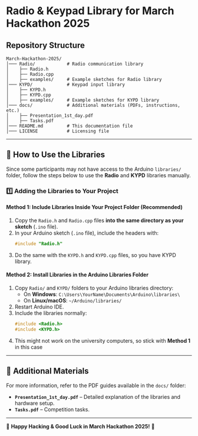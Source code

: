 # Radio & Keypad Library for March Hackathon 2025

## Repository Structure
```
March-Hackathon-2025/
│─── Radio/            # Radio communication library
│    ├── Radio.h
│    ├── Radio.cpp
│    ├── examples/     # Example sketches for Radio library
│─── KYPD/             # Keypad input library
│    ├── KYPD.h
│    ├── KYPD.cpp
│    ├── examples/     # Example sketches for KYPD library
│─── docs/             # Additional materials (PDFs, instructions, etc.)
│    ├── Presentation_1st_day.pdf
│    ├── Tasks.pdf
│─── README.md         # This documentation file
│─── LICENSE           # Licensing file
```

---

## 📌 How to Use the Libraries
Since some participants may not have access to the Arduino `libraries/` folder, follow the steps below to use the **Radio** and **KYPD** libraries manually.

### 1️⃣ **Adding the Libraries to Your Project**

#### **Method 1: Include Libraries Inside Your Project Folder (Recommended)**
1. Copy the `Radio.h` and `Radio.cpp` files **into the same directory as your sketch** (`.ino` file).
2. In your Arduino sketch (`.ino` file), include the headers with:
   ```cpp
   #include "Radio.h"
   ```
3. Do the same with the `KYPD.h` and `KYPD.cpp` files, so you have KYPD library.
#### **Method 2: Install Libraries in the Arduino Libraries Folder**
1. Copy `Radio/` and `KYPD/` folders to your Arduino libraries directory:
   - On **Windows**: `C:\Users\YourName\Documents\Arduino\libraries\`
   - On **Linux/macOS**: `~/Arduino/libraries/`
2. Restart Arduino IDE.
3. Include the libraries normally:
   ```cpp
   #include <Radio.h>
   #include <KYPD.h>
   ```
4. This might not work on the university computers, so stick with **Method 1** in this case
---

## 📄 **Additional Materials**
For more information, refer to the PDF guides available in the `docs/` folder:
- **`Presentation_1st_day.pdf`** – Detailed explanation of the libraries and hardware setup.
- **`Tasks.pdf`** – Competition tasks.

---

🚀 **Happy Hacking & Good Luck in March Hackathon 2025!** 🎉

